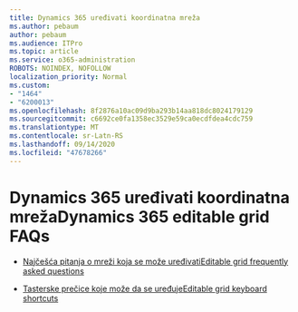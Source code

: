 ```yaml
---
title: Dynamics 365 uređivati koordinatna mreža
ms.author: pebaum
author: pebaum
ms.audience: ITPro
ms.topic: article
ms.service: o365-administration
ROBOTS: NOINDEX, NOFOLLOW
localization_priority: Normal
ms.custom:
- "1464"
- "6200013"
ms.openlocfilehash: 8f2876a10ac09d9ba293b14aa818dc8024179129
ms.sourcegitcommit: c6692ce0fa1358ec3529e59ca0ecdfdea4cdc759
ms.translationtype: MT
ms.contentlocale: sr-Latn-RS
ms.lasthandoff: 09/14/2020
ms.locfileid: "47678266"
---
```

# <a name="dynamics-365-editable-grid-faqs"></a><span data-ttu-id="184ec-102">Dynamics 365 uređivati koordinatna mreža</span><span class="sxs-lookup"><span data-stu-id="184ec-102">Dynamics 365 editable grid FAQs</span></span>

* [<span data-ttu-id="184ec-103">Najčešća pitanja o mreži koja se može uređivati</span><span class="sxs-lookup"><span data-stu-id="184ec-103">Editable grid frequently asked questions</span></span>](https://docs.microsoft.com/dynamics365/customer-engagement/customize/make-grids-lists-editable-custom-control#frequently-asked-questions-faqs)

* [<span data-ttu-id="184ec-104">Tasterske prečice koje može da se uređuje</span><span class="sxs-lookup"><span data-stu-id="184ec-104">Editable grid keyboard shortcuts</span></span>](https://docs.microsoft.com/dynamics365/customer-engagement/basics/keyboard-shortcuts#editable-grids-views)
